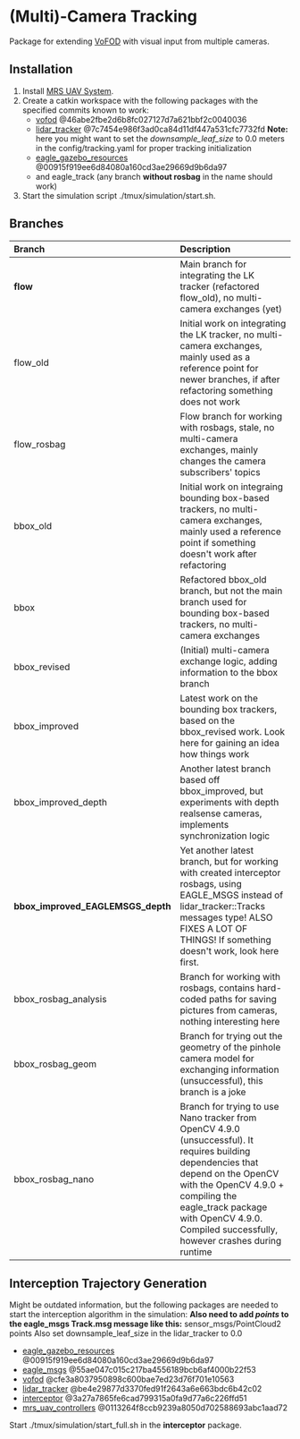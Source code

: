 # (Multi)-Camera Tracking

Package for extending [VoFOD](https://github.com/ctu-mrs/vofod) with visual input from multiple cameras.

## Installation

1. Install [MRS UAV System](https://github.com/ctu-mrs/mrs_uav_system).
2. Create a catkin workspace with the following packages with the specified commits known to work:
   * [vofod](https://github.com/ctu-mrs/vofod) @46abe2fbe2d6b8fc027127d7a621bbf2c0040036
   * [lidar_tracker](https://github.com/ctu-mrs/lidar_tracker) @7c7454e986f3ad0ca84d11df447a531cfc7732fd
   **Note:** here you might want to set the *downsample_leaf_size* to 0.0 meters in the config/tracking.yaml for proper tracking initialization
   * [eagle_gazebo_resources](https://mrs.fel.cvut.cz/gitlab/eagle_one/eagle_gazebo_resources) @00915f919ee6d84080a160cd3ae29669d9b6da97
   * and eagle_track (any branch **without rosbag** in the name should work)
3. Start the simulation script ./tmux/simulation/start.sh.

## Branches

| Branch                  | Description |
|:------------------------|:------------|
| **flow**                          | Main branch for integrating the LK tracker (refactored flow_old), no multi-camera exchanges (yet)
| flow_old                          | Initial work on integrating the LK tracker, no multi-camera exchanges, mainly used as a reference point for newer branches, if after refactoring something does not work            
| flow_rosbag                       | Flow branch for working with rosbags, stale, no multi-camera exchanges, mainly changes the camera subscribers' topics
| bbox_old                          | Initial work on integraing bounding box-based trackers, no multi-camera exchanges, mainly used a reference point if something doesn't work after refactoring
| bbox                              | Refactored bbox_old branch, but not the main branch used for bounding box-based trackers, no multi-camera exchanges
| bbox_revised                      | (Initial) multi-camera exchange logic, adding information to the bbox branch
| bbox_improved                     | Latest work on the bounding box trackers, based on the bbox_revised work. Look here for gaining an idea how things work
| bbox_improved_depth               | Another latest branch based off bbox_improved, but experiments with depth realsense cameras, implements synchronization logic
| **bbox_improved_EAGLEMSGS_depth** | Yet another latest branch, but for working with created interceptor rosbags, using EAGLE_MSGS instead of lidar_tracker::Tracks messages type! ALSO FIXES A LOT OF THINGS! If something doesn't work, look here first.
| bbox_rosbag_analysis              | Branch for working with rosbags, contains hard-coded paths for saving pictures from cameras, nothing interesting here
| bbox_rosbag_geom                  | Branch for trying out the geometry of the pinhole camera model for exchanging information (unsuccessful), this branch is a joke
| bbox_rosbag_nano                  | Branch for trying to use Nano tracker from OpenCV 4.9.0 (unsuccessful). It requires building dependencies that depend on the OpenCV with the OpenCV 4.9.0 + compiling the eagle_track package with OpenCV 4.9.0. Compiled successfully, however crashes during runtime

## Interception Trajectory Generation

Might be outdated information, but the following packages are needed to start the interception algorithm in the simulation:
**Also need to add *points* to the eagle_msgs Track.msg message like this:**
sensor_msgs/PointCloud2   points
Also set downsample_leaf_size in the lidar_tracker to 0.0

* [eagle_gazebo_resources](https://mrs.fel.cvut.cz/gitlab/eagle_one/eagle_gazebo_resources) @00915f919ee6d84080a160cd3ae29669d9b6da97
* [eagle_msgs](https://mrs.fel.cvut.cz/gitlab/eagle_one/eagle_msgs) @55ae047c015c217ba4556189bcb6af4000b22f53
* [vofod](https://mrs.fel.cvut.cz/gitlab/eagle_one/vofod) @cfe3a8037950898c600bae7ed23d76f701e10563
* [lidar_tracker](https://mrs.fel.cvut.cz/gitlab/kratot13/my-awesome-lidar) @be4e29877d3370fed91f2643a6e663bdc6b42c02
* [interceptor](https://mrs.fel.cvut.cz/gitlab/vrbamato/interceptor) @3a27a7865fe6cad799315a0fa9d77a6c226ffd51
* [mrs_uav_controllers](https://github.com/ctu-mrs/mrs_uav_controllers) @0113264f8ccb9239a8050d702588693abc1aad72

Start ./tmux/simulation/start_full.sh in the **interceptor** package.

